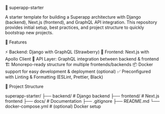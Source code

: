 📌 superapp-starter

A starter template for building a Superapp architecture with Django (backend), Next.js (frontend), and GraphQL API integration.
This repository provides initial setup, best practices, and project structure to quickly bootstrap new projects.


🚀 Features

⚡ Backend: Django with GraphQL (Strawberry)
🎨 Frontend: Next.js with Apollo Client
🔗 API Layer: GraphQL integration between backend & frontend
🏗️ Monorepo-ready structure for multiple frontends/backends
📦 Docker support for easy development & deployment (optional)
✅ Preconfigured with Linting & Formatting (ESLint, Prettier, Black)


📂 Project Structure

superapp-starter/
├── backend/            # Django backend
├── frontend/           # Next.js frontend
├── docs/               # Documentation
├── .gitignore
├── README.md
└── docker-compose.yml  # (optional) Docker setup
